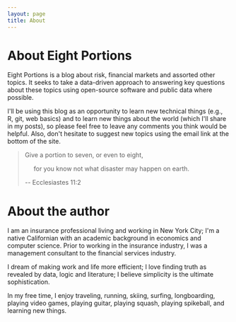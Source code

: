 ```yaml
---
layout: page
title: About
---
```

# About Eight Portions
Eight Portions is a blog about risk, financial markets and assorted other topics. It seeks to take a data-driven approach to answering key questions about these topics using open-source software and public data where possible.

I'll be using this blog as an opportunity to learn new technical things (e.g., R, git, web basics) and to learn new things about the world (which I'll share in my posts), so please feel free to leave any comments you think would be helpful. Also, don't hesitate to suggest new topics using the email link at the bottom of the site.

> Give a portion to seven, or even to eight,
>
> &nbsp;&nbsp;&nbsp;&nbsp;&nbsp;for you know not what disaster may happen on earth.
>
> -- Ecclesiastes 11:2

# About the author
I am an insurance professional living and working in New York City; I'm a native Californian with an academic background in economics and computer science. Prior to working in the insurance industry, I was a management consultant to the financial services industry.

I dream of making work and life more efficient; I love finding truth as revealed by data, logic and literature; I believe simplicity is the ultimate sophistication.

In my free time, I enjoy traveling, running, skiing, surfing, longboarding, playing video games, playing guitar, playing squash, playing spikeball, and learning new things.
